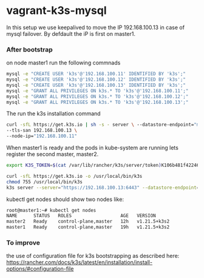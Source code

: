 # vagrant-k3s-mysql

In this setup we use keepalived to move the IP 192.168.100.13 in case of mysql failover. By defdault the iP is first on master1.

### After bootstrap
on node master1 run the following commnads
```bash
mysql -e "CREATE USER 'k3s'@'192.168.100.11' IDENTIFIED BY 'k3s';"
mysql -e "CREATE USER 'k3s'@'192.168.100.12' IDENTIFIED BY 'k3s';"
mysql -e "CREATE USER 'k3s'@'192.168.100.13' IDENTIFIED BY 'k3s';"
mysql -e "GRANT ALL PRIVILEGES ON k3s.* TO 'k3s'@'192.168.100.11';"
mysql -e "GRANT ALL PRIVILEGES ON k3s.* TO 'k3s'@'192.168.100.12';"
mysql -e "GRANT ALL PRIVILEGES ON k3s.* TO 'k3s'@'192.168.100.13';"
```

The run the k3s installation command
```bash
curl -sfL https://get.k3s.io | sh -s - server \ --datastore-endpoint="mysql://k3s:k3s@tcp(192.168.100.13:3306)/k3s" \
--tls-san 192.168.100.13 \
--node-ip="192.168.100.11"
```




When master1 is ready and the pods in kube-system are running lets register the second master, master2. 

```bash
export K3S_TOKEN=$(cat /var/lib/rancher/k3s/server/token)K106b481f422463b62e5165b57c255847b02806a71bcd3ed9af615a68b9baf12b55::server:c3ba0899e211caeb3a09aa8f01ee67e6 

curl -sfL https://get.k3s.io -o /usr/local/bin/k3s
chmod 755 /usr/local/bin/k3s
k3s server --server="https://192.168.100.13:6443" --datastore-endpoint="mysql://k3s:k3s@tcp(192.168.100.13:3306)/k3s" --node-ip="192.168.100.12"
```

kubectl get nodes should show two nodes like:
```bash
root@master1:~# kubectl get nodes
NAME      STATUS   ROLES                  AGE   VERSION
master2   Ready    control-plane,master   12h   v1.21.5+k3s2
master1   Ready    control-plane,master   19h   v1.21.5+k3s2
```

### To improve

the use of configuration file for k3s bootstrapping as described here:
https://rancher.com/docs/k3s/latest/en/installation/install-options/#configuration-file
